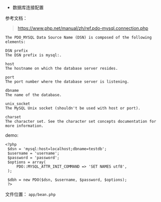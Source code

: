 * 数据库连接配置

参考文档：
>https://www.php.net/manual/zh/ref.pdo-mysql.connection.php

    The PDO_MYSQL Data Source Name (DSN) is composed of the following elements:
    
    DSN prefix
    The DSN prefix is mysql:.
    
    host
    The hostname on which the database server resides.
    
    port
    The port number where the database server is listening.
    
    dbname
    The name of the database.
    
    unix_socket
    The MySQL Unix socket (shouldn't be used with host or port).
    
    charset
    The character set. See the character set concepts documentation for more information.
    
demo:
```
<?php
 $dsn = 'mysql:host=localhost;dbname=testdb';
 $username = 'username';
 $password = 'password';
 $options = array(
     PDO::MYSQL_ATTR_INIT_COMMAND => 'SET NAMES utf8',
 ); 
 
 $dbh = new PDO($dsn, $username, $password, $options);
 ?>
```

文件位置：
`app/bean.php`